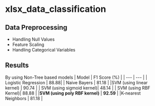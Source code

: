 # xlsx_data_classification
## Data Preprocessing
- Handling Null Values 
- Feature Scaling
- Handling Categorical Variables

## Results
By using Non-Tree based models
| Model |  F1 Score  (%) |
| --- | --- |
| Logistic Regression  |  88.88|
| Naive Bayers | 81.18 |
|SVM (using linear kernel) | 90.74 |
| SVM (using sigmoid kernel)| 48.14 |
| SVM (using RBF Kernel)| 88.88 |
|**SVM (using poly RBF kernel)** | **92.59** |
|K-nearest Neighbors | 81.18 |
